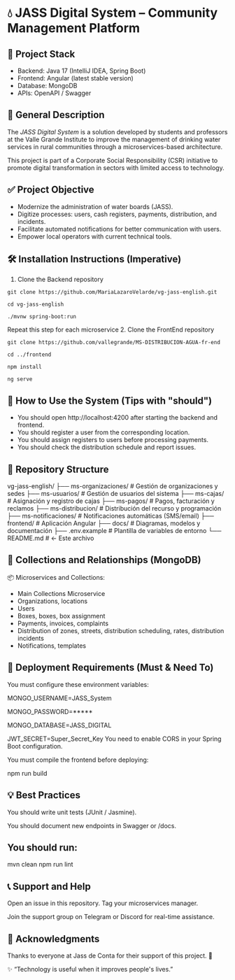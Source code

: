 # 💧 JASS Digital System – Community Management Platform

## 🔧 Project Stack
- Backend: Java 17 (IntelliJ IDEA, Spring Boot)
- Frontend: Angular (latest stable version)
- Database: MongoDB
- APIs: OpenAPI / Swagger

## 📌 General Description
The *JASS Digital System* is a solution developed by students and professors at the Valle Grande Institute to improve the management of drinking water services in rural communities through a microservices-based architecture.

This project is part of a Corporate Social Responsibility (CSR) initiative to promote digital transformation in sectors with limited access to technology.

## ✅ Project Objective
- Modernize the administration of water boards (JASS).
- Digitize processes: users, cash registers, payments, distribution, and incidents.
- Facilitate automated notifications for better communication with users.
- Empower local operators with current technical tools.

## 🛠️ Installation Instructions (Imperative)
1. Clone the Backend repository
```
git clone https://github.com/MariaLazaroVelarde/vg-jass-english.git

cd vg-jass-english

./mvnw spring-boot:run
```

Repeat this step for each microservice 
2. Clone the FrontEnd repository
```
git clone https://github.com/vallegrande/MS-DISTRIBUCION-AGUA-fr-end

cd ../frontend

npm install

ng serve
```

## 🧩 How to Use the System (Tips with "should")
- You should open http://localhost:4200 after starting the backend and frontend.
- You should register a user from the corresponding location.
- You should assign registers to users before processing payments.
- You should check the distribution schedule and report issues.

## 📁 Repository Structure
vg-jass-english/
├── ms-organizaciones/    # Gestión de organizaciones y sedes
├── ms-usuarios/          # Gestión de usuarios del sistema
├── ms-cajas/             # Asignación y registro de cajas
├── ms-pagos/             # Pagos, facturación y reclamos
├── ms-distribucion/      # Distribución del recurso y programación
├── ms-notificaciones/    # Notificaciones automáticas (SMS/email)
├── frontend/             # Aplicación Angular
├── docs/                 # Diagramas, modelos y documentación
├── .env.example          # Plantilla de variables de entorno
└── README.md             # ← Este archivo

## 🔄 Collections and Relationships (MongoDB)
📦 Microservices and Collections:

- Main Collections Microservice
- Organizations, locations
- Users
- Boxes, boxes, box assignment
- Payments, invoices, complaints
- Distribution of zones, streets, distribution scheduling, rates, distribution incidents
- Notifications, templates

## 🚀 Deployment Requirements (Must & Need To)
You must configure these environment variables:

MONGO_USERNAME=JASS_System

MONGO_PASSWORD=*****

MONGO_DATABASE=JASS_DIGITAL

JWT_SECRET=Super_Secret_Key
You need to enable CORS in your Spring Boot configuration.

You must compile the frontend before deploying:

npm run build

## 💡 Best Practices
You should write unit tests (JUnit / Jasmine).

You should document new endpoints in Swagger or /docs.

## You should run:
mvn clean
npm run lint

## 📞 Support and Help
Open an issue in this repository. Tag your microservices manager.

Join the support group on Telegram or Discord for real-time assistance.

## 🙌 Acknowledgments
Thanks to everyone at Jass de Conta for their support of this project. 💙

✨ “Technology is useful when it improves people's lives.”
